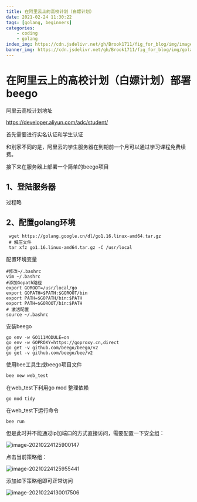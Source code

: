 ```yaml
---
title: 在阿里云上的高校计划（白嫖计划）
date: 2021-02-24 11:30:22
tags: [golang, beginners]
categories:
    - coding
    - golang
index_img: https://cdn.jsdelivr.net/gh/Brook1711/fig_for_blog/img/image-20210211140605581.png
banner_img: https://cdn.jsdelivr.net/gh/Brook1711/fig_for_blog/img/golang-hacker (1).jpg
---
```


# 在阿里云上的高校计划（白嫖计划）部署beego

阿里云高校计划地址

https://developer.aliyun.com/adc/student/

首先需要进行实名认证和学生认证

和别家不同的是，阿里云的学生服务器在到期前一个月可以通过学习课程免费续费。

接下来在服务器上部署一个简单的beego项目

## 1、登陆服务器

过程略

## 2、配置golang环境

```
 wget https://golang.google.cn/dl/go1.16.linux-amd64.tar.gz
 # 解压文件 
 tar xfz go1.16.linux-amd64.tar.gz -C /usr/local
```

配置环境变量

```
#修改~/.bashrc
vim ~/.bashrc
#添加Gopath路径
export GOROOT=/usr/local/go  
export GOPATH=$PATH:$GOROOT/bin 
export PATH=$GOPATH/bin:$PATH
export PATH=$GOROOT/bin:$PATH
# 激活配置
source ~/.bashrc
```

安装beego

```
go env -w GO111MODULE=on
go env -w GOPROXY=https://goproxy.cn,direct
go get -v github.com/beego/beego/v2
go get -v github.com/beego/bee/v2
```

使用bee工具生成beego项目文件

```bash
bee new web_test
```

在web_test下利用go mod 整理依赖

```
go mod tidy
```

在web_test下运行命令

```
bee run
```

但是此时并不能通过ip加端口的方式直接访问，需要配置一下安全组：

![image-20210224125900147](https://cdn.jsdelivr.net/gh/Brook1711/fig_for_blog/img/image-20210224125900147.png)

点击当前策略组：

![image-20210224125955441](https://cdn.jsdelivr.net/gh/Brook1711/fig_for_blog/img/image-20210224125955441.png)

添加如下策略组即可正常访问

![image-20210224130017506](https://cdn.jsdelivr.net/gh/Brook1711/fig_for_blog/img/image-20210224130017506.png)

